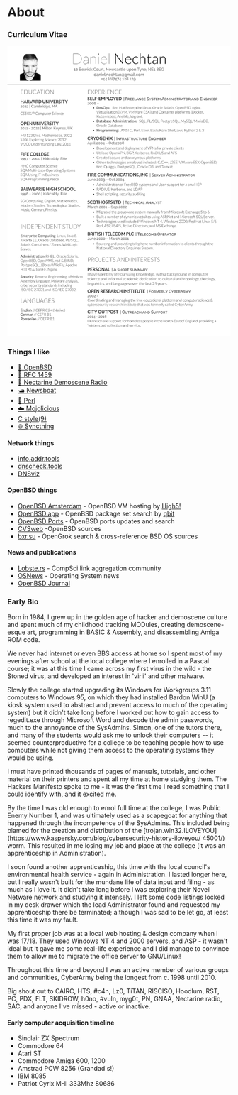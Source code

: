 # About

### Curriculum Vitae

[![CV of Daniel Nechtan](CV.png)](CV.pdf)

### Things I like ###

* [🐡 OpenBSD](https://www.openbsd.org)
* [💬 RFC 1459](https://www.rfc-editor.org/rfc/rfc1459)
* [🍊 Nectarine Demoscene Radio](https://scenestream.net/demovibes/)
* [🛥️ Newsboat](https://newsboat.org/)
* [🐪 Perl](https://www.perl.org)
* [☁️ Mojolicious](https://mojolicious.org)
* [C style(9)](https://man.openbsd.org/style)
* [🌐 Syncthing](https://syncthing.net/)

#### Network things ####

* [info.addr.tools](https://info.addr.tools/)
* [dnscheck.tools](dnscheck.tools)
* [DNSviz](https://dnsviz.net)

#### OpenBSD things ####

* [OpenBSD Amsterdam](https://openbsd.amsterdam) - OpenBSD VM hosting by [High5!](https://high5.nl)
* [OpenBSD.app](https://openbsd.app) - OpenBSD package set search by [qbit](https://github.com/qbit)
* [OpenBSD Ports](https://openports.se/) - OpenBSD ports updates and search
* [CVSweb](https://cvsweb.openbsd.org/cgi-bin/cvsweb/src/) -OpenBSD sources
* [bxr.su](https://bxr.su) - OpenGrok search & cross-reference BSD OS sources

#### News and publications ####

* [Lobste.rs](https://lobste.rs) - CompSci link aggregation community
* [OSNews](https://osnews.com) - Operating System news
* [OpenBSD Journal](https://undeadly.org)

### Early Bio ###

Born in 1984, I grew up in the golden age of hacker and demoscene
culture and spent much of my childhood tracking MODules, creating
demoscene-esque art, programming in BASIC & Assembly, and disassembling
Amiga ROM code.

We never had internet or even BBS access at home so I spent most of my
evenings after school at the local college where I  enrolled in a Pascal
course; it was at this time I came across my first virus in the wild -
the Stoned virus, and developed an interest in 'virii' and
other malware.

Slowly the college started upgrading its Windows for Workgroups 3.11
computers to Windows 95, on which they had installed  Bardon WinU (a
kiosk system used to abstract and prevent access to much of the
operating system) but it didn't take long   before I worked out how to
gain access to regedit.exe through Microsoft Word and decode the admin
passwords, much to the   annoyance of the SysAdmins. Simon, one of the
tutors there, and many of the students would ask me to unlock their
computers -- it seemed counterproductive for a college to be teaching
people how to use computers while not giving them access to the
operating systems they would be using.

I must have printed thousands of pages of manuals, tutorials, and other
material on their printers and spent all my time at home studying them.
The Hackers Manifesto spoke to me - it was the first time I read something
that I could identify with, and it excited me.

By the time I was old enough to enrol full time at the college, I was
Public Enemy Number 1, and was ultimately used as a  scapegoat for
anything that happened through the incompetence of the SysAdmins. This
included being blamed for the creation and distribution of the
[trojan.win32.ILOVEYOU](https://www.kaspersky.com/blog/cybersecurity-history-iloveyou/
45001/) worm. This resulted in me losing my job and place at the
college (it was an apprenticeship in Administration).

I soon found another apprenticeship, this time with the local council's
environmental health service - again in Administration. I
lasted longer here, but I really wasn't built for the mundane life of
data input and filing - as much   as I love it. It didn't take long
before I was exploring their Novell Netware network and studying it
intensely. I left   some code listings locked in my desk drawer which
the lead Administrator found and requested my apprenticeship there be
terminated; although I was sad to be let go, at least this time it was
my fault.

My first proper job was at a local web hosting & design company when I
was 17/18. They used Windows NT 4 and 2000 servers, and ASP - it wasn't
ideal but it gave me some real-life experience and I did manage to
convince them to allow me to migrate the office server to
GNU/Linux!

Throughout this time and beyond I was an active member of various groups
and communities, CyberArmy being the longest from c. 1998 until 2010.

Big shout out to CAIRC, HTS, #c4n, Lz0, TiTAN, RISCISO, Hoodlum, RST,
PC, PDX, FLT, SKIDROW, h0no, #vuln, myg0t, PN, GNAA, Nectarine radio,
SAC, and anyone I've missed - active or inactive.

#### Early computer acquisition timeline

* Sinclair ZX Spectrum
* Commodore 64
* Atari ST
* Commodore Amiga 600, 1200
* Amstrad PCW 8256 (Grandad's!)
* IBM 8085
* Patriot Cyrix M-II 333Mhz 80686
